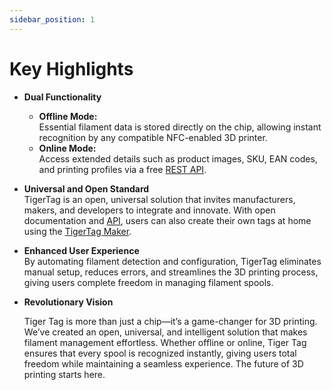 ```yaml
---
sidebar_position: 1
---
```


# Key Highlights

- **Dual Functionality**

  - **Offline Mode:**  
    Essential filament data is stored directly on the chip, allowing instant recognition by any compatible NFC-enabled 3D printer.
  - **Online Mode:**  
    Access extended details such as product images, SKU, EAN codes, and printing profiles via a free [REST API](docs/format/api).

- **Universal and Open Standard**  
  TigerTag is an open, universal solution that invites manufacturers, makers, and developers to integrate and innovate. With open documentation and [API](docs/format/api), users can also create their own tags at home using the [TigerTag Maker](/docs/format/compare).

- **Enhanced User Experience**  
  By automating filament detection and configuration, TigerTag eliminates manual setup, reduces errors, and streamlines the 3D printing process, giving users complete freedom in managing filament spools.

- **Revolutionary Vision**

  Tiger Tag is more than just a chip—it’s a game-changer for 3D printing. We’ve created an open, universal, and intelligent solution that makes filament management effortless. Whether offline or online, Tiger Tag ensures that every spool is recognized instantly, giving users total freedom while maintaining a seamless experience. The future of 3D printing starts here.
